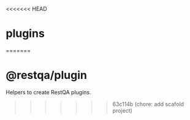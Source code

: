 <<<<<<< HEAD
# plugins
=======
# @restqa/plugin

Helpers to create RestQA plugins.
>>>>>>> 63c114b (chore: add scafold project)
